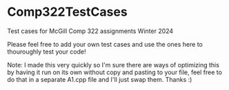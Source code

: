 # Comp322TestCases
Test cases for McGill Comp 322 assignments Winter 2024

Please feel free to add your own test cases and use the ones here to thouroughly test your code!

Note: I made this very quickly so I'm sure there are ways of optimizing this by having it run on its own without copy and pasting to your file, feel free to do that in a separate A1.cpp file and I'll just swap them. Thanks :)
